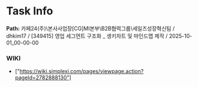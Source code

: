 # Task Info

**Path:** 카페24(주)\본사사업장\[CG]MI본부\B2B협력그룹\세일즈성장혁신팀 / dhkim17 / [349415] 영업 세그먼트 구조화 _ 생키차트 및 마인드맵 제작 / 2025-10-01_00-00-00

### WIKI
- ["https://wiki.simplexi.com/pages/viewpage.action?pageId=2782888130"]

